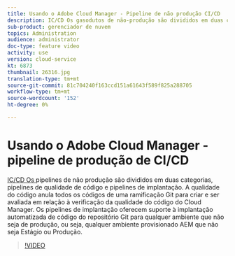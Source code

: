 ```yaml
---
title: Usando o Adobe Cloud Manager - Pipeline de não produção CI/CD
description: IC/CD Os gasodutos de não-produção são divididos em duas categorias, gasodutos de qualidade do código e pipelines de implantação. A qualidade do código anula todos os códigos de uma ramificação Git para criar e ser avaliada em relação à verificação da qualidade do código do Cloud Manager. Os pipelines de implantação oferecem suporte à implantação automatizada de código do repositório Git para qualquer ambiente que não seja de produção, ou seja, qualquer ambiente provisionado AEM que não seja Estágio ou Produção.
sub-product: gerenciador de nuvem
topics: Administration
audience: administrator
doc-type: feature video
activity: use
version: cloud-service
kt: 6873
thumbnail: 26316.jpg
translation-type: tm+mt
source-git-commit: 81c704240f163ccd151a61643f589f825a288705
workflow-type: tm+mt
source-wordcount: '152'
ht-degree: 0%

---
```



# Usando o Adobe Cloud Manager - pipeline de produção de CI/CD

[IC/CD Os ](https://experienceleague.adobe.com/docs/experience-manager-cloud-manager/using/how-to-use/configuring-pipeline.html?lang=en#non-production-%26-code-quality-only-pipelines) pipelines de não produção são divididos em duas categorias, pipelines de qualidade de código e pipelines de implantação. A qualidade do código anula todos os códigos de uma ramificação Git para criar e ser avaliada em relação à verificação da qualidade do código do Cloud Manager. Os pipelines de implantação oferecem suporte à implantação automatizada de código do repositório Git para qualquer ambiente que não seja de produção, ou seja, qualquer ambiente provisionado AEM que não seja Estágio ou Produção.

>[!VIDEO](https://video.tv.adobe.com/v/26316/?quality=12&learn=on)

